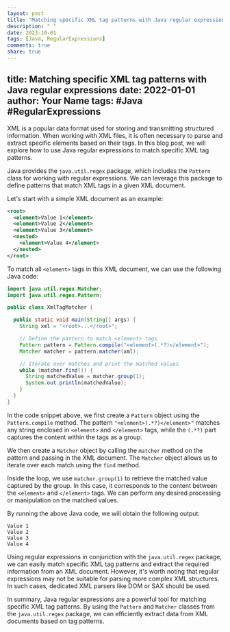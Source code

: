 ```yaml
---
layout: post
title: "Matching specific XML tag patterns with Java regular expressions"
description: " "
date: 2023-10-01
tags: [Java, RegularExpressions]
comments: true
share: true
---
```

title: Matching specific XML tag patterns with Java regular expressions
date: 2022-01-01
author: Your Name
tags: #Java #RegularExpressions
---

XML is a popular data format used for storing and transmitting structured information. When working with XML files, it is often necessary to parse and extract specific elements based on their tags. In this blog post, we will explore how to use Java regular expressions to match specific XML tag patterns.

Java provides the `java.util.regex` package, which includes the `Pattern` class for working with regular expressions. We can leverage this package to define patterns that match XML tags in a given XML document.

Let's start with a simple XML document as an example:

```xml
<root>
  <element>Value 1</element>
  <element>Value 2</element>
  <element>Value 3</element>
  <nested>
    <element>Value 4</element>
  </nested>
</root>
```

To match all `<element>` tags in this XML document, we can use the following Java code:

```java
import java.util.regex.Matcher;
import java.util.regex.Pattern;

public class XmlTagMatcher {

  public static void main(String[] args) {
    String xml = "<root>...</root>";

    // Define the pattern to match <element> tags
    Pattern pattern = Pattern.compile("<element>(.*?)</element>");
    Matcher matcher = pattern.matcher(xml);

    // Iterate over matches and print the matched values
    while (matcher.find()) {
      String matchedValue = matcher.group(1);
      System.out.println(matchedValue);
    }
  }
}
```

In the code snippet above, we first create a `Pattern` object using the `Pattern.compile` method. The pattern `"<element>(.*?)</element>"` matches any string enclosed in `<element>` and `</element>` tags, while the `(.*?)` part captures the content within the tags as a group.

We then create a `Matcher` object by calling the `matcher` method on the pattern and passing in the XML document. The `Matcher` object allows us to iterate over each match using the `find` method.

Inside the loop, we use `matcher.group(1)` to retrieve the matched value captured by the group. In this case, it corresponds to the content between the `<element>` and `</element>` tags. We can perform any desired processing or manipulation on the matched values.

By running the above Java code, we will obtain the following output:

```
Value 1
Value 2
Value 3
Value 4
```

Using regular expressions in conjunction with the `java.util.regex` package, we can easily match specific XML tag patterns and extract the required information from an XML document. However, it's worth noting that regular expressions may not be suitable for parsing more complex XML structures. In such cases, dedicated XML parsers like DOM or SAX should be used.

In summary, Java regular expressions are a powerful tool for matching specific XML tag patterns. By using the `Pattern` and `Matcher` classes from the `java.util.regex` package, we can efficiently extract data from XML documents based on tag patterns.